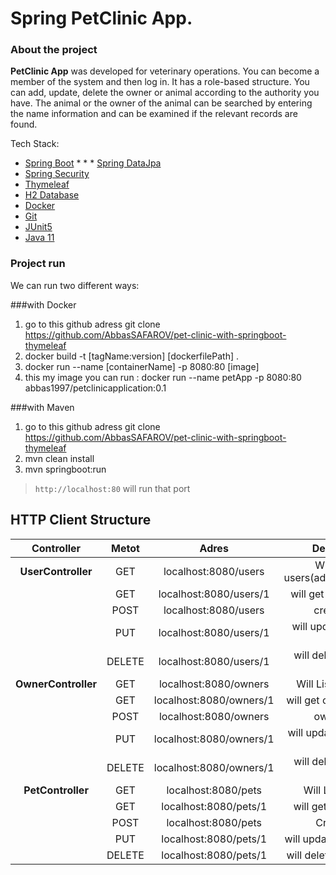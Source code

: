 # Spring PetClinic App.

### About the project

**PetClinic App** was developed for veterinary operations. You can become a member of the system and then log in. 
It has a role-based structure. You can add, update, delete the owner or animal according to the authority you have. 
The animal or the owner of the animal can be searched by entering the name information and can be examined 
if the relevant records are found.

Tech Stack:

* [Spring Boot](#)   * * *  [Spring DataJpa](#)
* [Spring Security](#)
* [Thymeleaf](#)
* [H2 Database](#)
* [Docker](#)
* [Git](#)
* [JUnit5](#)
* [Java 11](#)

### Project run

We can run two different ways:

###with Docker

1. go to this github adress git clone https://github.com/AbbasSAFAROV/pet-clinic-with-springboot-thymeleaf
2. docker build -t [tagName:version] [dockerfilePath] .
3. docker run --name [containerName] -p 8080:80 [image]
4. this my image you can run : docker run --name petApp -p 8080:80 abbas1997/petclinicapplication:0.1




###with Maven

1. go to this github adress git clone https://github.com/AbbasSAFAROV/pet-clinic-with-springboot-thymeleaf
2. mvn clean install
3. mvn springboot:run

> `http://localhost:80` will run that port

## HTTP Client Structure

|      Controller       | Metot  |            Adres            |                  Description                   |
| :-------------------: | :----: | :-------------------------: | :-----------------------------------------: |
|  **UserController**   |  GET   |   localhost:8080/users      |        Will List All users(admin,veterinary)|
|                       |  GET   |  localhost:8080/users/1     |        will get user with id:1              |
|                       |  POST  |   localhost:8080/users      |             create user                     |
|                       |  PUT   |  localhost:8080/users/1     |       will update user with id:1            |
|                       | DELETE |  localhost:8080/users/1     |         will delete user with id:1          |
|  **OwnerController**  |  GET   |   localhost:8080/owners     |         Will List All owners                |
|                       |  GET   |  localhost:8080/owners/1    |         will get owner with id:1            |
|                       |  POST  |  localhost:8080/owners      |                owner user                   |
|                       |  PUT   |  localhost:8080/owners/1    |        will update owner with id:1          |
|                       | DELETE |  localhost:8080/owners/1    |          will delete user with id:1         |
| **PetController**     |  GET   |  localhost:8080/pets        |          Will List All pets                 |
|                       |  GET   | localhost:8080/pets/1       |          will get pet with id:1             |
|                       |  POST  |  localhost:8080/pets        |               Create Pet                    |
|                       |  PUT   | localhost:8080/pets/1       |         will update pet with id:1           |
|                       | DELETE | localhost:8080/pets/1       |           will delete pet with id:1         |


